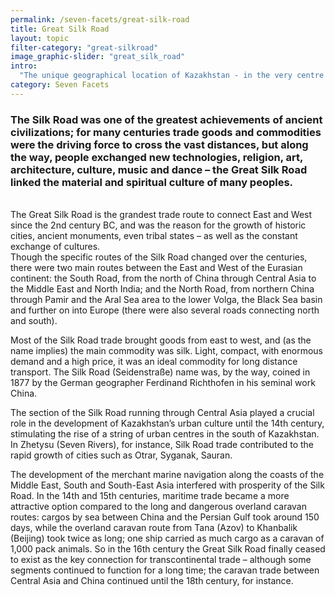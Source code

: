 ```yaml
---
permalink: /seven-facets/great-silk-road
title: Great Silk Road
layout: topic
filter-category: "great-silkroad"
image_graphic-slider: "great_silk_road"
intro:
  "The unique geographical location of Kazakhstan - in the very centre of the Eurasian continent - has contributed to the emergence of transit “corridors” between different countries and civilizations since ancient times."
category: Seven Facets
---
```


### The Silk Road was one of the greatest achievements of ancient civilizations; for many centuries trade goods and commodities were the driving force to cross the vast distances, but along the way, people exchanged new technologies, religion, art, architecture, culture, music and dance – the Great Silk Road linked the material and spiritual culture of many peoples.<br/>
<br/>
The Great Silk Road is the grandest trade route to connect East and West since the 2nd century BC, and was the reason for the growth of historic cities, ancient monuments, even tribal states – as well as the constant exchange of cultures.<br/>
Though the specific routes of the Silk Road changed over the centuries, there were two main routes between the East and West of the Eurasian continent: the South Road, from the north of China through Central Asia to the Middle East and North India; and the North Road, from northern China through Pamir and the Aral Sea area to the lower Volga, the Black Sea basin and further on into Europe (there were also several roads connecting north and south).<br/>

Most of the Silk Road trade brought goods from east to west, and (as the name implies) the main commodity was silk. Light, compact, with enormous demand and a high price, it was an ideal commodity for long distance transport. The Silk Road (Seidenstraße) name was, by the way, coined in 1877 by the German geographer Ferdinand Richthofen in his seminal work China.<br/>

The section of the Silk Road running through Central Asia played a crucial role in the development of Kazakhstan’s urban culture until the 14th century, stimulating the rise of a string of urban centres in the south of Kazakhstan. In Zhetysu (Seven Rivers), for instance, Silk Road trade contributed to the rapid growth of cities such as Otrar, Syganak, Sauran.

The development of the merchant marine navigation along the coasts of the Middle East, South and South-East Asia interfered with prosperity of the Silk Road. In the 14th and 15th centuries, maritime trade became a more attractive option compared to the long and dangerous overland caravan routes: cargos by sea between China and the Persian Gulf took around 150 days, while the overland caravan route from Tana (Azov) to Khanbalik (Beijing) took twice as long; one ship carried as much cargo as a caravan of 1,000 pack animals. So in the 16th century the Great Silk Road finally ceased to exist as the key connection for transcontinental trade – although some segments continued to function for a long time; the caravan trade between Central Asia and China continued until the 18th century, for instance.<br/>
